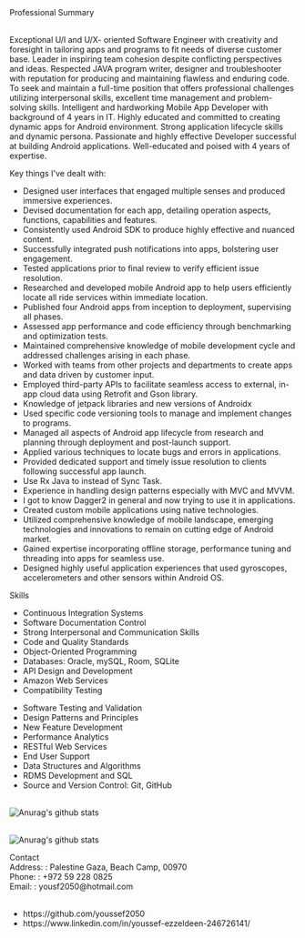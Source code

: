 <div class="sectiontitle" id="SECTIONNAME_SUMM">Professional Summary
                                       </div><br/>
<div>
                                                <p>Exceptional U/I and U/X- oriented Software Engineer with
                                                    creativity and foresight in tailoring apps and programs to fit
                                                    needs of diverse customer base. Leader in inspiring team
                                                    cohesion despite conflicting perspectives and ideas. Respected
                                                    JAVA program writer, designer and troubleshooter with reputation
                                                    for producing and maintaining flawless and enduring code. To
                                                    seek and maintain a full-time position that offers professional
                                                    challenges utilizing interpersonal skills, excellent time
                                                    management and problem-solving skills. Intelligent and
                                                    hardworking Mobile App Developer with background of 4 years in
                                                    IT. Highly educated and committed to creating dynamic apps for
                                                    Android environment. Strong application lifecycle skills and
                                                    dynamic persona. Passionate and highly effective Developer
                                                    successful at building Android applications. Well-educated and
                                                    poised with 4 years of expertise.</p>
                                            </div>
                                            <div class="sectiontitle" id="SECTIONNAME_SUMM">Key things I've dealt with:
                                       </div>
                                            
 <div>
                                            <span>
                                                    <ul>
                                                        <li>Designed user interfaces that engaged multiple senses
                                                            and produced immersive experiences.</li>
                                                        <li>Devised documentation for each app, detailing operation
                                                            aspects, functions, capabilities and features.<br>
                                                             </li><li>Consistently used Android SDK to produce highly
                                                            effective and nuanced content.</li>
                                                        <li>Successfully integrated push notifications into apps,
                                                            bolstering user engagement.</li>
                                                        <li>Tested applications prior to final review to verify
                                                            efficient issue resolution.</li>
                                                        <li>Researched and developed mobile Android app to help
                                                            users efficiently locate all ride services within
                                                            immediate location.</li>
                                                        <li>Published four Android apps from inception to
                                                            deployment, supervising all phases.</li>
                                                        <li>Assessed app performance and code efficiency through
                                                            benchmarking and optimization tests.</li>
                                                        <li>Maintained comprehensive knowledge of mobile development
                                                            cycle and addressed challenges arising in each phase.
                                                        </li>
                                                        <li>Worked with teams from other projects and departments to
                                                            create apps and data driven by customer input.</li>
                                                        <li>Employed third-party APIs to facilitate seamless access
                                                            to external, in-app cloud data using Retrofit and Gson
                                                            library.</li>
                                                        <li>Knowledge of jetpack libraries and new versions of
                                                            Androidx</li>
                                                        <li>Used specific code versioning tools to manage and
                                                            implement changes to programs.</li>
                                                        <li>Managed all aspects of Android app lifecycle from
                                                            research and planning through deployment and post-launch
                                                            support.</li>
                                                        <li>Applied various techniques to locate bugs and errors in
                                                            applications.</li>
                                                        <li>Provided dedicated support and timely issue resolution
                                                            to clients following successful app launch.</li>
                                                        <li>Use Rx Java to instead of Sync Task.</li>
                                                        <li>Experience in handling design patterns especially with
                                                            MVC and MVVM.</li>
                                                        <li>I got to know Dagger2 in general and now trying to use
                                                            it in applications.</li>
                                                        <li>Created custom mobile applications using native
                                                            technologies.</li>
                                                        <li>Utilized comprehensive knowledge of mobile landscape,
                                                            emerging technologies and innovations to remain on
                                                            cutting edge of Android market.</li>
                                                        <li>Gained expertise incorporating offline storage,
                                                            performance tuning and threading into apps for seamless
                                                            use.</li>
                                                        <li>Designed highly useful application experiences that used
                                                            gyroscopes, accelerometers and other sensors within
                                                            Android OS.</li>
                                                    </ul>
                                                </span>
  </div>
<div class="sectiontitle" id="SECTIONNAME_HILT">Skills
                            </div>
 <div>
                                                <span>
                                                    <ul>
                                                        <li>Continuous Integration Systems</li>
                                                        <li>Software Documentation Control</li>
                                                        <li>Strong Interpersonal and Communication Skills</li>
                                                        <li>Code and Quality Standards</li>
                                                        <li>Object-Oriented Programming</li>
                                                        <li>Databases: Oracle, mySQL, Room, SQLite</li>
                                                        <li>API Design and Development</li>
                                                        <li>Amazon Web Services</li>
                                                        <li>Compatibility Testing</li>
                                                    </ul>
                                                </span>
                                                <span>
                                                    <ul>
                                                        <li>Software Testing and Validation</li>
                                                        <li>Design Patterns and Principles</li>
                                                        <li>New Feature Development</li>
                                                        <li>Performance Analytics</li>
                                                        <li>RESTful Web Services</li>
                                                        <li>End User Support</li>
                                                        <li>Data Structures and Algorithms</li>
                                                        <li>RDMS Development and SQL</li>
                                                        <li>Source and Version Control: Git, GitHub</li>
                                                    </ul>
                                                </span>
                                            </div>
 <div> 
  
<br/>![Anurag's github stats](https://github-readme-stats.vercel.app/api?show_icons=true&theme=radical&username=youssef2050)<br/>
 
<br/>![Anurag's github stats](https://github-readme-stats.vercel.app/api/top-langs/?username=youssef2050&layout=compact&theme=radical)<br/>
  </div>

 <div class="sectiontitle" id="SECTIONNAME_CNTC">Contact</div>
                                                                           <div class="zipsuffix pb5" dependency="ADDR|STRT|CITY|STAT|ZIPC">
                                                    <span class="txt-bold"><span
                                                            class="xslt_static_change">Address</span></span><span
                                                        class="mukcolon">: </span><span class="colon"> : </span>
                                                    <span class="field" id="FIELD_STRT">Palestine</span>
                                                    <span class="field" id="FIELD_CITY">Gaza,</span>
                                                    <span class="field" id="FIELD_STAT">Beach Camp,</span>
                                                    <span class="field" id="FIELD_ZIPC">00970</span>
                                                </div>
                                               <div class="dispBlock pb5" dependency="HPHN|CPHN">
                                                    <span class="txt-bold"><span
                                                            class="xslt_static_change">Phone</span></span><span
                                                        class="mukcolon">: </span><span class="colon"> : </span>
                                                    <span class="field" id="FIELD_HPHN">+972 59 228 0825</span>
                                                    <span class="field" id="FIELD_CPHN"></span>
                                                </div>
                                                <div class="dispBlock pb5" dependency="EMAI">
                                                    <span class="txt-bold"><span
                                                            class="xslt_static_change">Email</span></span><span
                                                        class="mukcolon">: </span><span class="colon"> : </span>
                                                    <span class="field" id="FIELD_EMAI">yousf2050@hotmail.com</span>
                                                </div>
                                                <br/>
 <div>
 <ul>
<li dependency="LNK1"><span class="field"
id="FIELD_LNK1">https://github.com/youssef2050</span>
</li>
<li dependency="LNK2"><span class="field"
id="FIELD_LNK2">https://www.linkedin.com/in/youssef-ezzeldeen-246726141/</span>
</li>
</ul>
</div>
                                       
  
